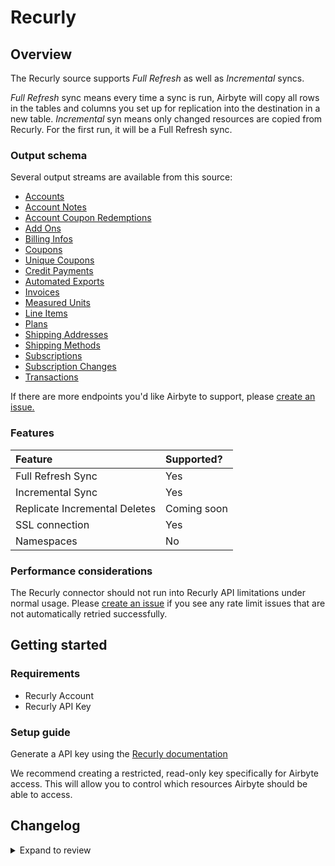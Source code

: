 # Recurly

## Overview

The Recurly source supports _Full Refresh_ as well as _Incremental_ syncs.

_Full Refresh_ sync means every time a sync is run, Airbyte will copy all rows in the tables and columns you set up for replication into the destination in a new table.
_Incremental_ syn means only changed resources are copied from Recurly. For the first run, it will be a Full Refresh sync.

### Output schema

Several output streams are available from this source:

- [Accounts](https://docs.recurly.com/docs/accounts)
- [Account Notes](https://docs.recurly.com/docs/accounts#account-notes)
- [Account Coupon Redemptions](https://docs.recurly.com/docs/coupons#redemptions)
- [Add Ons](https://docs.recurly.com/docs/plans#add-ons-1)
- [Billing Infos](https://docs.recurly.com/docs/accounts#billing-info)
- [Coupons](https://docs.recurly.com/docs/coupons)
- [Unique Coupons](https://docs.recurly.com/docs/bulk-unique-coupons)
- [Credit Payments](https://docs.recurly.com/docs/invoices)
- [Automated Exports](https://docs.recurly.com/docs/export-overview)
- [Invoices](https://docs.recurly.com/docs/invoices)
- [Measured Units](https://developers.recurly.com/api/v2021-02-25/index.html#tag/measured_unit)
- [Line Items](https://docs.recurly.com/docs/invoices#line-items)
- [Plans](https://docs.recurly.com/docs/plans)
- [Shipping Addresses](https://docs.recurly.com/docs/shipping-addresses)
- [Shipping Methods](https://docs.recurly.com/docs/shipping#shipping-methods)
- [Subscriptions](https://docs.recurly.com/docs/subscriptions)
- [Subscription Changes](https://docs.recurly.com/docs/change-subscription#subscription-changes)
- [Transactions](https://docs.recurly.com/docs/transactions)

If there are more endpoints you'd like Airbyte to support, please [create an issue.](https://github.com/airbytehq/airbyte/issues/new/choose)

### Features

| Feature                       | Supported?  |
| :---------------------------- | :---------- |
| Full Refresh Sync             | Yes         |
| Incremental Sync              | Yes         |
| Replicate Incremental Deletes | Coming soon |
| SSL connection                | Yes         |
| Namespaces                    | No          |

### Performance considerations

The Recurly connector should not run into Recurly API limitations under normal usage. Please [create an issue](https://github.com/airbytehq/airbyte/issues) if you see any rate limit issues that are not automatically retried successfully.

## Getting started

### Requirements

- Recurly Account
- Recurly API Key

### Setup guide

Generate a API key using the [Recurly documentation](https://docs.recurly.com/docs/api-keys#section-find-or-generate-your-api-key)

We recommend creating a restricted, read-only key specifically for Airbyte access. This will allow you to control which resources Airbyte should be able to access.

## Changelog

<details>
  <summary>Expand to review</summary>

| Version | Date       | Pull Request                                             | Subject                                                                              |
| :------ | :--------- | :------------------------------------------------------- | :----------------------------------------------------------------------------------- |
| 1.1.12 | 2024-10-11 | [46722](https://github.com/airbytehq/airbyte/pull/46722) | Fixes timestamp pattern for UI to match what connector expects |
| 1.1.11 | 2024-10-12 | [46829](https://github.com/airbytehq/airbyte/pull/46829) | Update dependencies |
| 1.1.10 | 2024-10-05 | [46456](https://github.com/airbytehq/airbyte/pull/46456) | Update dependencies |
| 1.1.9 | 2024-09-28 | [46140](https://github.com/airbytehq/airbyte/pull/46140) | Update dependencies |
| 1.1.8 | 2024-09-21 | [45764](https://github.com/airbytehq/airbyte/pull/45764) | Update dependencies |
| 1.1.7 | 2024-09-14 | [45471](https://github.com/airbytehq/airbyte/pull/45471) | Update dependencies |
| 1.1.6 | 2024-09-07 | [45274](https://github.com/airbytehq/airbyte/pull/45274) | Update dependencies |
| 1.1.5 | 2024-08-31 | [45050](https://github.com/airbytehq/airbyte/pull/45050) | Update dependencies |
| 1.1.4 | 2024-08-24 | [44742](https://github.com/airbytehq/airbyte/pull/44742) | Update dependencies |
| 1.1.3 | 2024-08-17 | [44210](https://github.com/airbytehq/airbyte/pull/44210) | Update dependencies |
| 1.1.2 | 2024-08-10 | [43472](https://github.com/airbytehq/airbyte/pull/43472) | Update dependencies |
| 1.1.1 | 2024-08-03 | [43144](https://github.com/airbytehq/airbyte/pull/43144) | Update dependencies |
| 1.1.0 | 2024-07-24 | [40729](https://github.com/airbytehq/airbyte/pull/40729) | Migrate connector to low code |
| 1.0.12 | 2024-07-20 | [42206](https://github.com/airbytehq/airbyte/pull/42206) | Update dependencies |
| 1.0.11 | 2024-07-13 | [41836](https://github.com/airbytehq/airbyte/pull/41836) | Update dependencies |
| 1.0.10 | 2024-07-10 | [41500](https://github.com/airbytehq/airbyte/pull/41500) | Update dependencies |
| 1.0.9 | 2024-07-09 | [41174](https://github.com/airbytehq/airbyte/pull/41174) | Update dependencies |
| 1.0.8 | 2024-07-06 | [40820](https://github.com/airbytehq/airbyte/pull/40820) | Update dependencies |
| 1.0.7 | 2024-06-27 | [40215](https://github.com/airbytehq/airbyte/pull/40215) | Replaced deprecated AirbyteLogger with logging.Logger |
| 1.0.6 | 2024-06-25 | [40474](https://github.com/airbytehq/airbyte/pull/40474) | Update dependencies |
| 1.0.5 | 2024-06-22 | [40012](https://github.com/airbytehq/airbyte/pull/40012) | Update dependencies |
| 1.0.4 | 2024-06-06 | [39178](https://github.com/airbytehq/airbyte/pull/39178) | [autopull] Upgrade base image to v1.2.2 |
| 1.0.3 | 2024-04-19 | [37246](https://github.com/airbytehq/airbyte/pull/37246) | Updating to 0.80.0 CDK |
| 1.0.2 | 2024-04-12 | [37246](https://github.com/airbytehq/airbyte/pull/37246) | schema descriptions |
| 1.0.1 | 2024-03-05 | [35828](https://github.com/airbytehq/airbyte/pull/35828) | Bump version to unarchive supportLevel in Cloud productionDB |
| 1.0.0 | 2024-03-01 | [35763](https://github.com/airbytehq/airbyte/pull/35763) | Re-introduce updated connector to catalog from archival repo |
| 0.5.0 | 2024-02-22 | [34622](https://github.com/airbytehq/airbyte/pull/34622) | Republish connector using base image/Poetry, update schemas |
| 0.4.1 | 2022-06-10 | [13685](https://github.com/airbytehq/airbyte/pull/13685) | Add state_checkpoint_interval to Recurly stream |
| 0.4.0 | 2022-01-28 | [9866](https://github.com/airbytehq/airbyte/pull/9866) | Revamp Recurly Schema and add more resources |
| 0.3.2 | 2022-01-20 | [8617](https://github.com/airbytehq/airbyte/pull/8617) | Update connector fields title/description |
| 0.3.1 | 2022-01-10 | [9382](https://github.com/airbytehq/airbyte/pull/9382) | Source Recurly: avoid loading all accounts when importing account coupon redemptions |
| 0.3.0 | 2021-12-08 | [8468](https://github.com/airbytehq/airbyte/pull/8468) | Support Incremental Sync Mode |

</details>
